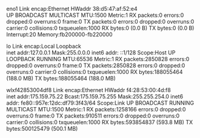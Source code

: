 eno1      Link encap:Ethernet  HWaddr 38:d5:47:af:52:e4  
          UP BROADCAST MULTICAST  MTU:1500  Metric:1
          RX packets:0 errors:0 dropped:0 overruns:0 frame:0
          TX packets:0 errors:0 dropped:0 overruns:0 carrier:0
          collisions:0 txqueuelen:1000 
          RX bytes:0 (0.0 B)  TX bytes:0 (0.0 B)
          Interrupt:20 Memory:fb200000-fb220000 

lo        Link encap:Local Loopback  
          inet addr:127.0.0.1  Mask:255.0.0.0
          inet6 addr: ::1/128 Scope:Host
          UP LOOPBACK RUNNING  MTU:65536  Metric:1
          RX packets:2850828 errors:0 dropped:0 overruns:0 frame:0
          TX packets:2850828 errors:0 dropped:0 overruns:0 carrier:0
          collisions:0 txqueuelen:1000 
          RX bytes:188055464 (188.0 MB)  TX bytes:188055464 (188.0 MB)

wlxf42853004df8 Link encap:Ethernet  HWaddr f4:28:53:00:4d:f8  
          inet addr:175.159.75.22  Bcast:175.159.75.255  Mask:255.255.254.0
          inet6 addr: fe80::957e:12dc:df79:3f43/64 Scope:Link
          UP BROADCAST RUNNING MULTICAST  MTU:1500  Metric:1
          RX packets:1258166 errors:0 dropped:0 overruns:0 frame:0
          TX packets:910511 errors:0 dropped:0 overruns:0 carrier:0
          collisions:0 txqueuelen:1000 
          RX bytes:593854837 (593.8 MB)  TX bytes:500125479 (500.1 MB)

